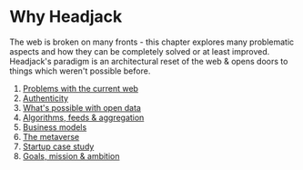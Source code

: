 # Why Headjack

The web is broken on many fronts - this chapter explores many problematic aspects and how they can be completely solved or at least improved. Headjack's paradigm is an architectural reset of the web & opens doors to things which weren't possible before.

1. [Problems with the current web](problems_with_the_web.md)
1. [Authenticity](authenticity.md)
1. [What's possible with open data](possibilities.md)
1. [Algorithms, feeds & aggregation](algorithms_feeds_aggregation.md)
1. [Business models](business_models.md)
1. [The metaverse](metaverse.md)
1. [Startup case study](startup_case_study.md)
1. [Goals, mission & ambition](mission_ambition.md)

<!-- > "He who has a why to live for can bear almost any how." - [Friedrich Nietzsche](https://www.goodreads.com/quotes/137-he-who-has-a-why-to-live-for-can-bear) -->

<!-- > "Even a billion dollars of capital cannot compete with a project having a soul." - [@VitalikButerin](https://vitalik.ca/general/2020/12/28/endnotes.html) -->
